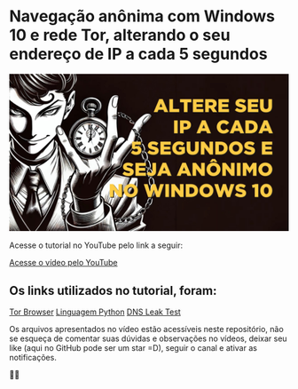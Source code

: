 # Navegação anônima com Windows 10 e rede Tor, alterando o seu endereço de IP a cada 5 segundos

![](https://raw.githubusercontent.com/fabriziorodrigues/navegacao-anonima-windows-10/refs/heads/main/miniatura.jpg)

Acesse o tutorial no YouTube pelo link a seguir:

[Acesse o vídeo pelo YouTube](https://www.youtube.com/watch?v=ID_DO_VIDEO)

## Os links utilizados no tutorial, foram:

[Tor Browser](https://www.torproject.org)
[Linguagem Python](https://www.python.org/)
[DNS Leak Test](https://dnsleaktest.com/)

Os arquivos apresentados no vídeo estão acessíveis neste repositório, não se esqueça de comentar suas dúvidas e observações no vídeos, deixar seu like (aqui no GitHub pode ser um star =D), seguir o canal e ativar as notificações.

🖖😁
